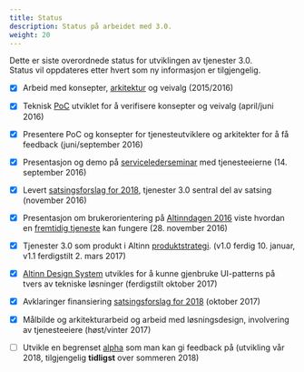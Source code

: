 ```yaml
---
title: Status
description: Status på arbeidet med 3.0.
weight: 20
---
```


Dette er siste overordnede status for utviklingen av tjenester 3.0.  
Status vil oppdateres etter hvert som ny informasjon er tilgjengelig.


 - [X] Arbeid med konsepter, [arkitektur](../architecture) og veivalg (2015/2016)
 - [X] Teknisk [PoC] utviklet for å verifisere konsepter og veivalg (april/juni 2016)
 - [X] Presentere PoC og konsepter for tjenesteutviklere og arkitekter for å få feedback (juni/september 2016)
 - [X] Presentasjon og demo på [servicelederseminar] med tjenesteeierne (14. september 2016)
 - [X] Levert [satsingsforslag for 2018](../satsingsforslag/), tjenester 3.0 sentral del av satsing (november 2016)
 - [X] Presentasjon om brukerorientering på [Altinndagen 2016] viste hvordan en [fremtidig tjeneste] kan fungere (28. november 2016)
 - [X] Tjenester 3.0 som produkt i Altinn [produktstrategi]. (v1.0 ferdig 10. januar, v1.1 ferdigstilt 2. mars 2017)
 - [X] [Altinn Design System](https://github.com/Altinn/DesignSystem) utvikles for å kunne gjenbruke UI-patterns på tvers av tekniske løsninger (ferdigstilt oktober 2017)
 - [X] Avklaringer finansiering [satsingsforslag for 2018](../satsingsforslag/) (oktober 2017)
 - [X] Målbilde og arkitekturarbeid og arbeid med løsningsdesign, involvering av tjenesteeiere (høst/vinter 2017)
 - [ ] Utvikle en begrenset [alpha] som man kan gi feedback på (utvikling vår 2018, tilgjengelig **tidligst** over sommeren 2018)



[PoC]: https://en.wikipedia.org/wiki/Proof_of_concept
[servicelederseminar]: https://altinnett.brreg.no/SharePoint/Servicelederseminar/Servicelederseminar%202016/Referat%20servicelederseminar%2014.9.2016.pdf
[Altinndagen 2016]: https://altinnett.brreg.no/altinndagen2016/
[fremtidig tjeneste]: https://altinnett.brreg.no/Global/Altinndagen%202016/Finn%C3%B8ySaltnes-Enklere%20oppstart%20for%20grundere.pdf
[produktstrategi]: https://altinnett.brreg.no/no/Altinn/Altinn-strategi/
[alpha]: https://en.wikipedia.org/wiki/Software_release_life_cycle#Alpha
[Starte Enkeltpersonforetak]: http://altinn.github.io/DesignSystem/versjon-altinndagen/patterns/04-sider-90-starte-enk-00-starte-enk-0/04-sider-90-starte-enk-00-starte-enk-0.html
